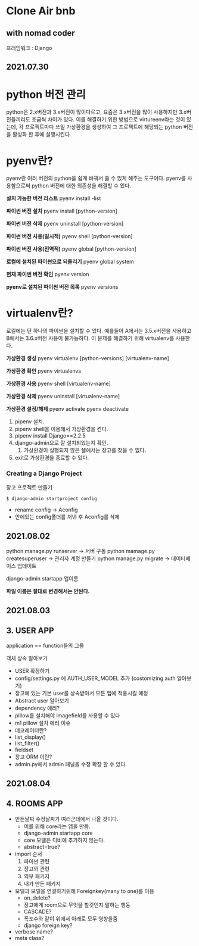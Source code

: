 # Clone Air bnb
## with nomad coder

프래임워크 : Django

## 2021.07.30

# python 버전 관리
python은 2.x버전과 3.x버전이 많이다르고, 요즘은 3.x버전을 많이 사용하지만 3.x버전들끼리도 조금씩 차이가 있다.
이를 해결하기 위한 방법으로 virtureenv라는 것이 있는데, 각 프로젝트마다 쓰일 가상환경을 생성하여 그 프로젝트에 해당되는 python 버전을 활성화 한 후에 실행시킨다.

# pyenv란?
pyenv란 여러 버전의 python을 쉽게 바꿔서 쓸 수 있게 해주는 도구이다.
pyenv를 사용함으로써 python 버전에 대한 의존성을 해결할 수 있다.

**설치 가능한 버전 리스트**
pyenv install -list

**파이썬 버전 설치**
pyenv install [python-version]

**파이썬 버전 삭제**
pyenv uninstall [python-version]

**파이썬 버전 사용(일시적)**
pyenv shell [python-version]

**파이썬 버전 사용(전역적)**
pyenv global [python-version]

**로컬에 설치된 파이썬으로 되돌리기**
pyenv global system

**현재 파이썬 버전 확인**
pyenv version

**pyenv로 설치된 파이썬 버전 목록**
pyenv versions

# virtualenv란?
로컬에는 단 하나의 파이썬을 설치할 수 있다.
예를들어 A에서는 3.5.x버전을 사용하고 B에서는 3.6.x버전 사용이 불가능하다.
이 문제를 해결하기 위해 virtualenv를 사용한다.

**가상환경 생성**
pyenv virtualenv [python-versions] [virtualenv-name]

**가상환경 확인**
pyenv virtualenvs

**가상환경 사용**
pyenv shell [virtualenv-name]

**가상환경 삭제**
pyenv uninstall [virtualenv-name]

**가상환경 설정/해제**
pyenv activate
pyenv deactivate



1. pipenv 설치.
2. pipenv shell을 이용해서 가상환경을 켠다.
3. pipenv install Django==2.2.5
4. django-admin으로 잘 설치되었는지 확인.
   1. 가상환경이 실행되지 않은 쉘에서는 장고를 찾을 수 없다.
5. exit로 가상환경을 종료할 수 있다.

### Creating a Django Project
장고 프로젝트 만들기
```zsh
$ django-admin startproject config
```
+ rename config -> Aconfig
+ 안에있는 config폴더를 꺼낸 후 Aconfig를 삭제


## 2021.08.02
python manage.py runserver -> 서버 구동
python mamage.py createsuperuser -> 관리자 계정 만들기
python manage.py migrate -> 데이터베이스 업데이트

django-admin startapp 앱이름

**파일 이름은 절대로 변경해서는 안된다.**

## 2021.08.03
## 3. USER APP

application == function들의 그룹

객체 상속 알아보기
+ USER 확장하기
+ config/settings.py 에 AUTH_USER_MODEL 추가 (costomizing auth 알아보기)
+ 장고에 있는 기본 user를 상속받아서 모든 앱에 적용시킬 예정
+ Abstract user 알아보기
+ dependency 에러?
+ pillow를 설치해야 imagefield를 사용할 수 있다
+ m1 pillow 설치 에러 이슈
+ 데코레이터란?
+ list_display()
+ list_filter()
+ fieldset
+ 장고 ORM 이란?
+ admin.py에서 admin 패널을 수정 확장 할 수 있다.


## 2021.08.04
## 4. ROOMS APP
+ 만든날짜 수정날짜가 여러군데에서 나올 것이다.
  + 이를 위해 core라는 앱을 만듬.
  + django-admin startapp core
  + core 모델은 디비에 추가하지 않는다.
  + abstract=true?
+ import 순서
  1. 파이썬 관련
  2. 장고와 관련
  3. 외부 패키지
  4. 내가 만든 패키지
+ 모델과 모델을 연결하기위해 Foreignkey(many to one)를 이용
  + on_delete?
  + 장고에게 room으로 무엇을 할것인지 말하는 행동
  + CASCADE?
  + 폭포수와 같이 위에서 아래로 모두 영향을줌
  + django foreign key?
+ verbose name?
+ meta class?
